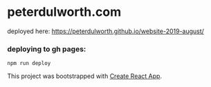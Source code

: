 # peterdulworth.com

deployed here: https://peterdulworth.github.io/website-2019-august/

### deploying to gh pages:
```
npm run deploy
```

This project was bootstrapped with [Create React App](https://github.com/facebook/create-react-app).

